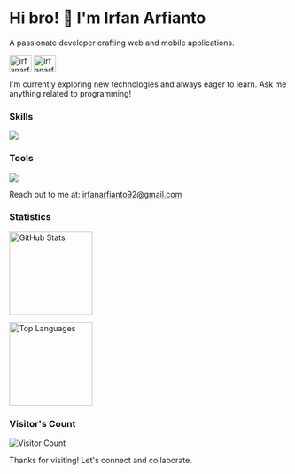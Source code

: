 <h1>Hi bro! 👋 I'm Irfan Arfianto</h1>

<p>
  A passionate developer crafting web and mobile applications.
</p>

<p>
  <a href="https://linkedin.com/in/irfanarfianto11" target="_blank"><img align="center" src="https://raw.githubusercontent.com/rahuldkjain/github-profile-readme-generator/master/src/images/icons/Social/linked-in-alt.svg" alt="irfanarfianto11" height="30" width="40" /></a>
  <a href="https://instagram.com/irfanarfiantoo" target="_blank"><img align="center" src="https://raw.githubusercontent.com/rahuldkjain/github-profile-readme-generator/master/src/images/icons/Social/instagram.svg" alt="irfanarfiantoo" height="30" width="40" /></a>
</p>

<p>
  I'm currently exploring new technologies and always eager to learn. Ask me anything related to programming!
</p>

<h3>Skills</h3>

<p>
  <img src="https://skillicons.dev/icons?perline=12&i=php,laravel,javascript,flutter,webpack,tailwind,mysql,postgres,supabase,firebase,bloc" />
</p>

<h3>Tools</h3>

<p>
  <img src="https://skillicons.dev/icons?i=vscode,androidstudio,postman,git,npm,yarn,composer,github,netlify,vercel" />
</p>

<p>
  Reach out to me at: <a href="mailto:irfanarfianto92@gmail.com">irfanarfianto92@gmail.com</a>
</p>

<h3>Statistics</h3>

<p>
  <img src="https://github-readme-stats.vercel.app/api?username=irfanarfianto&show_icons=true&theme=radical" height="150" alt="GitHub Stats" />
</p>

<p>
  <img src="https://github-readme-stats.vercel.app/api/top-langs/?username=irfanarfianto&layout=compact&theme=radical" height="150" alt="Top Languages" />
</p>

<h3>Visitor's Count</h3>

<p>
  <img src="https://profile-counter.glitch.me/irfanarfianto/count.svg" alt="Visitor Count" />
</p>

<p>
  Thanks for visiting! Let's connect and collaborate.
</p>
